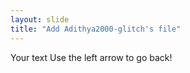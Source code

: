 ```yaml
---
layout: slide
title: "Add Adithya2000-glitch's file"
---
```

Your text
Use the left arrow to go back!
